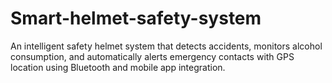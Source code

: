 # Smart-helmet-safety-system
An intelligent safety helmet system that detects accidents, monitors alcohol consumption, and automatically alerts emergency contacts with GPS location using Bluetooth and mobile app integration.
